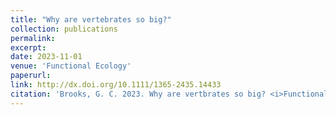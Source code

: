 ```yaml
---
title: "Why are vertebrates so big?"
collection: publications
permalink: 
excerpt:
date: 2023-11-01
venue: 'Functional Ecology'
paperurl:
link: http://dx.doi.org/10.1111/1365-2435.14433
citation: 'Brooks, G. C. 2023. Why are vertbrates so big? <i>Functional Ecology</i> 37:2764-2766.'
---
```

